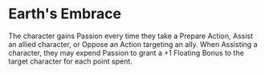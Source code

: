 # Earth's Embrace
The character gains Passion every time they take a Prepare Action, Assist an allied character, or Oppose an Action targeting an ally. When Assisting a character, they may expend Passion to grant a +1 Floating Bonus to the target character for each point spent.